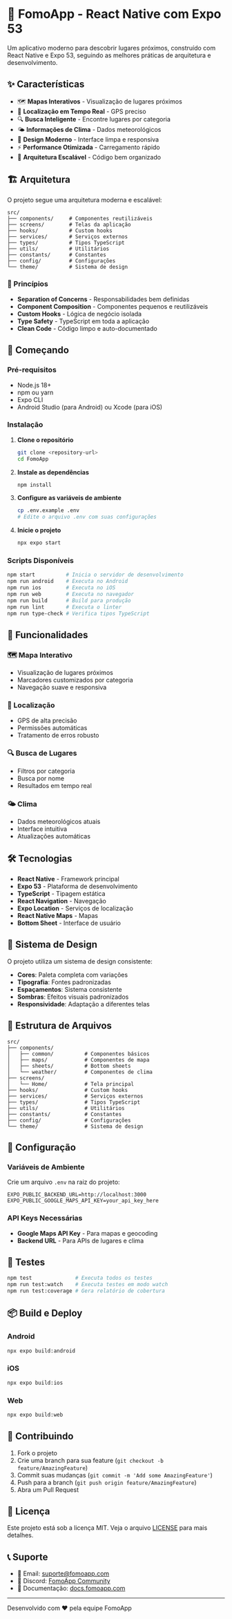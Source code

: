 # 🚀 FomoApp - React Native com Expo 53

Um aplicativo moderno para descobrir lugares próximos, construído com React Native e Expo 53, seguindo as melhores práticas de arquitetura e desenvolvimento.

## ✨ Características

- 🗺️ **Mapas Interativos** - Visualização de lugares próximos
- 📍 **Localização em Tempo Real** - GPS preciso
- 🔍 **Busca Inteligente** - Encontre lugares por categoria
- 🌤️ **Informações de Clima** - Dados meteorológicos
- 🎨 **Design Moderno** - Interface limpa e responsiva
- ⚡ **Performance Otimizada** - Carregamento rápido
- 🔧 **Arquitetura Escalável** - Código bem organizado

## 🏗️ Arquitetura

O projeto segue uma arquitetura moderna e escalável:

```
src/
├── components/     # Componentes reutilizáveis
├── screens/        # Telas da aplicação
├── hooks/          # Custom hooks
├── services/       # Serviços externos
├── types/          # Tipos TypeScript
├── utils/          # Utilitários
├── constants/      # Constantes
├── config/         # Configurações
└── theme/          # Sistema de design
```

### 🎯 Princípios

- **Separation of Concerns** - Responsabilidades bem definidas
- **Component Composition** - Componentes pequenos e reutilizáveis
- **Custom Hooks** - Lógica de negócio isolada
- **Type Safety** - TypeScript em toda a aplicação
- **Clean Code** - Código limpo e auto-documentado

## 🚀 Começando

### Pré-requisitos

- Node.js 18+ 
- npm ou yarn
- Expo CLI
- Android Studio (para Android) ou Xcode (para iOS)

### Instalação

1. **Clone o repositório**
   ```bash
   git clone <repository-url>
   cd FomoApp
   ```

2. **Instale as dependências**
   ```bash
   npm install
   ```

3. **Configure as variáveis de ambiente**
   ```bash
   cp .env.example .env
   # Edite o arquivo .env com suas configurações
   ```

4. **Inicie o projeto**
   ```bash
   npx expo start
   ```

### Scripts Disponíveis

```bash
npm start          # Inicia o servidor de desenvolvimento
npm run android    # Executa no Android
npm run ios        # Executa no iOS
npm run web        # Executa no navegador
npm run build      # Build para produção
npm run lint       # Executa o linter
npm run type-check # Verifica tipos TypeScript
```

## 📱 Funcionalidades

### 🗺️ Mapa Interativo
- Visualização de lugares próximos
- Marcadores customizados por categoria
- Navegação suave e responsiva

### 📍 Localização
- GPS de alta precisão
- Permissões automáticas
- Tratamento de erros robusto

### 🔍 Busca de Lugares
- Filtros por categoria
- Busca por nome
- Resultados em tempo real

### 🌤️ Clima
- Dados meteorológicos atuais
- Interface intuitiva
- Atualizações automáticas

## 🛠️ Tecnologias

- **React Native** - Framework principal
- **Expo 53** - Plataforma de desenvolvimento
- **TypeScript** - Tipagem estática
- **React Navigation** - Navegação
- **Expo Location** - Serviços de localização
- **React Native Maps** - Mapas
- **Bottom Sheet** - Interface de usuário

## 🎨 Sistema de Design

O projeto utiliza um sistema de design consistente:

- **Cores**: Paleta completa com variações
- **Tipografia**: Fontes padronizadas
- **Espaçamentos**: Sistema consistente
- **Sombras**: Efeitos visuais padronizados
- **Responsividade**: Adaptação a diferentes telas

## 📁 Estrutura de Arquivos

```
src/
├── components/
│   ├── common/          # Componentes básicos
│   ├── maps/            # Componentes de mapa
│   ├── sheets/          # Bottom sheets
│   └── weather/         # Componentes de clima
├── screens/
│   └── Home/            # Tela principal
├── hooks/               # Custom hooks
├── services/            # Serviços externos
├── types/               # Tipos TypeScript
├── utils/               # Utilitários
├── constants/           # Constantes
├── config/              # Configurações
└── theme/               # Sistema de design
```

## 🔧 Configuração

### Variáveis de Ambiente

Crie um arquivo `.env` na raiz do projeto:

```env
EXPO_PUBLIC_BACKEND_URL=http://localhost:3000
EXPO_PUBLIC_GOOGLE_MAPS_API_KEY=your_api_key_here
```

### API Keys Necessárias

- **Google Maps API Key** - Para mapas e geocoding
- **Backend URL** - Para APIs de lugares e clima

## 🧪 Testes

```bash
npm test              # Executa todos os testes
npm run test:watch    # Executa testes em modo watch
npm run test:coverage # Gera relatório de cobertura
```

## 📦 Build e Deploy

### Android

```bash
npx expo build:android
```

### iOS

```bash
npx expo build:ios
```

### Web

```bash
npx expo build:web
```

## 🤝 Contribuindo

1. Fork o projeto
2. Crie uma branch para sua feature (`git checkout -b feature/AmazingFeature`)
3. Commit suas mudanças (`git commit -m 'Add some AmazingFeature'`)
4. Push para a branch (`git push origin feature/AmazingFeature`)
5. Abra um Pull Request

## 📄 Licença

Este projeto está sob a licença MIT. Veja o arquivo [LICENSE](LICENSE) para mais detalhes.

## 📞 Suporte

- 📧 Email: suporte@fomoapp.com
- 💬 Discord: [FomoApp Community](https://discord.gg/fomoapp)
- 📖 Documentação: [docs.fomoapp.com](https://docs.fomoapp.com)


---

Desenvolvido com ❤️ pela equipe FomoApp
